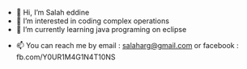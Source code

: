 - 👋 Hi, I’m Salah eddine
- 👀 I’m interested in coding complex operations
- 🌱 I’m currently learning java programing on eclipse
<!--- 
- 💞️ I’m looking to collaborate on ... 
--->
- 📫 You can reach me by email : salaharg@gmail.com or facebook : fb.com/Y0UR1M4G1N4T10NS
<!---
blackpearlsea/blackpearlsea is a ✨ special ✨ repository because its `README.md` (this file) appears on your GitHub profile.
You can click the Preview link to take a look at your changes.
--->
